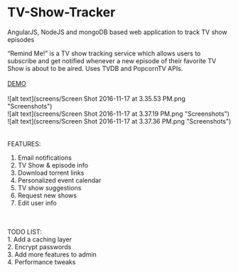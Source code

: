 # TV-Show-Tracker
AngularJS, NodeJS and mongoDB based web application to track TV show episodes

“Remind Me!” is a TV show tracking service which allows users to subscribe and get notified whenever a new episode of their favorite TV Show is about to be aired. Uses TVDB and PopcornTV APIs.
<br/><br/>
<a href="http://safe-hollows-3177.herokuapp.com/"> DEMO </a>
<br/><br/>
![alt text](screens/Screen Shot 2016-11-17 at 3.35.53 PM.png "Screenshots")<br/>
![alt text](screens/Screen Shot 2016-11-17 at 3.37.19 PM.png "Screenshots")<br/>
![alt text](screens/Screen Shot 2016-11-17 at 3.37.36 PM.png "Screenshots")<br/>
<br/><br/>
FEATURES: <br/>
1. Email notifications<br/>
2. TV Show & episode info<br/>
3. Download torrent links<br/>
4. Personalized event calendar <br/>
5. TV show suggestions<br/>
6. Request new shows<br/>
7. Edit user info
<br/>
<br/>
TODO LIST: <br/>
1. Add a caching layer <br/>
2. Encrypt passwords<br/>
3. Add more features to admin<br/>
4. Performance tweaks
